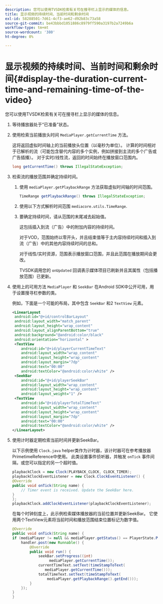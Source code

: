 ```yaml
---
description: 您可以使用TVSDK检索有关可在搜寻栏上显示的媒体的信息。
title: 显示视频的持续时间、当前时间和剩余时间
exl-id: 58288501-7d61-4cf3-ae62-d92b83c73a58
source-git-commit: be43bbbd1051886c8979ff590a3197b2a7249b6a
workflow-type: tm+mt
source-wordcount: '380'
ht-degree: 0%

---
```


# 显示视频的持续时间、当前时间和剩余时间{#display-the-duration-current-time-and-remaining-time-of-the-video}

您可以使用TVSDK检索有关可在搜寻栏上显示的媒体的信息。

1. 等待播放器处于“已准备”状态。
1. 使用检索当前播放头时间 `MediaPlayer.getCurrentTime` 方法。

   这将返回虚拟时间轴上的当前播放头位置（以毫秒为单位）。 计算的时间相对于已解析的流（可能包含替代内容的多个实例，例如拼接到主流的多个广告或广告插播）。 对于实时/线性流，返回的时间始终在播放窗口范围内。

   ```java
   long getCurrentTime() throws IllegalStateException;
   ```

1. 检索流的播放范围并确定持续时间。
   1. 使用 `mediaPlayer.getPlaybackRange` 方法获取虚拟时间轴的时间范围。

      ```java
      TimeRange getPlaybackRange() throws IllegalStateException;
      ```

   1. 使用以下方式解析时间范围 `mediacore.utils.TimeRange`.
   1. 要确定持续时间，请从范围的末尾减去起始值。

      这包括插入到流（广告）中的附加内容的持续时间。

      对于VOD，范围始终以零开头，并且结束值等于主内容持续时间和插入到流（广告）中的其他内容持续时间的总和。

      对于线性/实时资源，范围表示播放窗口范围，并且此范围在播放期间会更改。

      TVSDK调用您的 `onUpdated` 回调表示媒体项目已刷新并且其属性（包括播放范围）已更新。

1. 使用上的可用方法 `MediaPlayer` 和 `SeekBar` 在Android SDK中公开可用，用于设置搜寻栏参数的类。

   例如，下面是一个可能的布局，其中包含 `SeekBar` 和2 `TextView` 元素。

   ```xml
   <LinearLayout 
    android:id="@+id/controlBarLayout" 
    android:layout_width="match_parent" 
    android:layout_height="wrap_content" 
    android:layout_alignParentBottom="true" 
    android:background="@android:color/black" 
    android:orientation="horizontal" > 
    <TextView 
       android:id="@+id/playerCurrentTimeText" 
       android:layout_width="wrap_content" 
       android:layout_height="wrap_content" 
       android:layout_margin="7dp" 
       android:text="00:00" 
       android:textColor="@android:color/white" /> 
    <SeekBar 
       android:id="@+id/playerSeekBar" 
       android:layout_width="wrap_content" 
       android:layout_height="wrap_content" 
       android:layout_weight="1" /> 
    <TextView 
       android:id="@+id/playerTotalTimeText" 
       android:layout_width="wrap_content" 
       android:layout_height="wrap_content" 
       android:layout_margin="7dp" 
       android:text="00:00" 
       android:textColor="@android:color/white" /> 
   </LinearLayout>
   ```

1. 使用计时器定期检索当前时间并更新SeekBar。

   以下示例使用 `Clock.java` helper类作为计时器，该计时器可在参考播放器PrimetimeReference中使用。 此类设置事件侦听器，并触发 `onTick` 事件间隔，或您可以指定的另一个超时值。

   ```java
   playbackClock = new Clock(PLAYBACK_CLOCK, CLOCK_TIMER); 
   playbackClockEventListener = new Clock.ClockEventListener() { 
   @Override 
   public void onTick(String name) { 
       // Timer event is received. Update the SeekBar here. 
   } 
   }; 
   playbackClock.addClockEventListener(playbackClockEventListener);
   ```

   在每个时钟刻度上，此示例检索媒体播放器的当前位置并更新SeekBar。 它使用两个TextView元素将当前时间和播放范围结束位置标记为数字值。

   ```java
   @Override 
   public void onTick(String name) { 
   if (mediaPlayer != null && mediaPlayer.getStatus() == PlayerState.PLAYING) { 
       handler.post(new Runnable() { 
           @Override 
           public void run() { 
               seekBar.setProgress((int)  
                    mediaPlayer.getCurrentTime()); 
               currentTimeText.setText(timeStampToText( 
                  mediaPlayer.getCurrentTime())); 
               totalTimeText.setText(timeStampToText( 
                   mediaPlayer.getPlaybackRange().getEnd())); 
           } 
       }); 
   } 
   }
   ```

